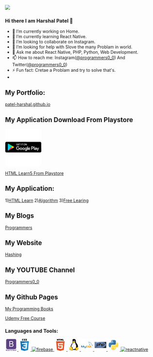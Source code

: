 ![](https://komarev.com/ghpvc/?username=your-github-patel-harshal&color=green)


### Hi there I am Harshal Patel 👋

- 🔭 I’m currently working on Home.
- 🌱 I’m currently learning React Native.
- 👯 I’m looking to collaborate on Instagram.
- 🤔 I’m looking for help with Slove the many Problam in world.
- 💬 Ask me about React Native, PHP, Python, Web Development.
- 📫 How to reach me: Instagram(<a href="https://www.instagram.com/programmers0_0">@programmers0_0</a>) And Twitter(<a href="https://twitter.com/programmers0_0">@programmers0_0</a>)
- ⚡ Fun fact: Cretae a Problam and try to solve that's.
- 
<h2>My Portfolio:</h2>
<a href="https://patel-harshal.github.io/">patel-harshal.github.io</a>

## My Application Download From Playstore
<a href="https://play.google.com/store/apps/details?id=com.learnhtml5"><img src="playstore.png"  width="120"></a>

[HTML Learn5 From Playstore](https://play.google.com/store/apps/details?id=com.learnhtml5)


<h2>My Application:</h2>
	1)<a href="https://play.google.com/store/apps/details?id=com.learnhtml5">HTML Learn</a>
	2)<a href="https://github.com/harshalpro224/Algorithms-app">Algorithm</a>
	3)<a href="https://github.com/harshalpro224/Free-Learning-App">Free Learing</a>
	
<h2>My Blogs</h2>
	<a href="https://infotechnologyxyz.blogspot.com/">Programmers</a>

<h2>My Website</h2>
	<a href="http://hashing.ga/">Hashing</a>

<h2>My YOUTUBE Channel</h2>
	<a href="https://www.youtube.com/channel/UCT6MLEYCUVfPeL8jDPVVmoQ">Programmers0_0</a>

## My Github Pages

[My Programming Books](https://patel-harshal.github.io/mybooks/) 

[Udemy Free Course](https://patel-harshal.github.io/FreeUdemyCourse/index.html)

<h3 align="left">Languages and Tools:</h3>
<p align="left"> <a href="https://getbootstrap.com" target="_blank"> <img src="https://raw.githubusercontent.com/devicons/devicon/master/icons/bootstrap/bootstrap-plain-wordmark.svg" alt="bootstrap" width="40" height="40"/> </a> <a href="https://www.w3schools.com/css/" target="_blank"> <img src="https://raw.githubusercontent.com/devicons/devicon/master/icons/css3/css3-original-wordmark.svg" alt="css3" width="40" height="40"/> </a> <a href="https://firebase.google.com/" target="_blank"> <img src="https://www.vectorlogo.zone/logos/firebase/firebase-icon.svg" alt="firebase" width="40" height="40"/> </a> <a href="https://www.w3.org/html/" target="_blank"> <img src="https://raw.githubusercontent.com/devicons/devicon/master/icons/html5/html5-original-wordmark.svg" alt="html5" width="40" height="40"/> </a> <a href="https://www.linux.org/" target="_blank"> <img src="https://raw.githubusercontent.com/devicons/devicon/master/icons/linux/linux-original.svg" alt="linux" width="40" height="40"/> </a> <a href="https://www.mysql.com/" target="_blank"> <img src="https://raw.githubusercontent.com/devicons/devicon/master/icons/mysql/mysql-original-wordmark.svg" alt="mysql" width="40" height="40"/> </a> <a href="https://www.php.net" target="_blank"> <img src="https://raw.githubusercontent.com/devicons/devicon/master/icons/php/php-original.svg" alt="php" width="40" height="40"/> </a> <a href="https://www.python.org" target="_blank"> <img src="https://raw.githubusercontent.com/devicons/devicon/master/icons/python/python-original.svg" alt="python" width="40" height="40"/> </a> <a href="https://reactnative.dev/" target="_blank"> <img src="https://reactnative.dev/img/header_logo.svg" alt="reactnative" width="40" height="40"/> </a> </p>
